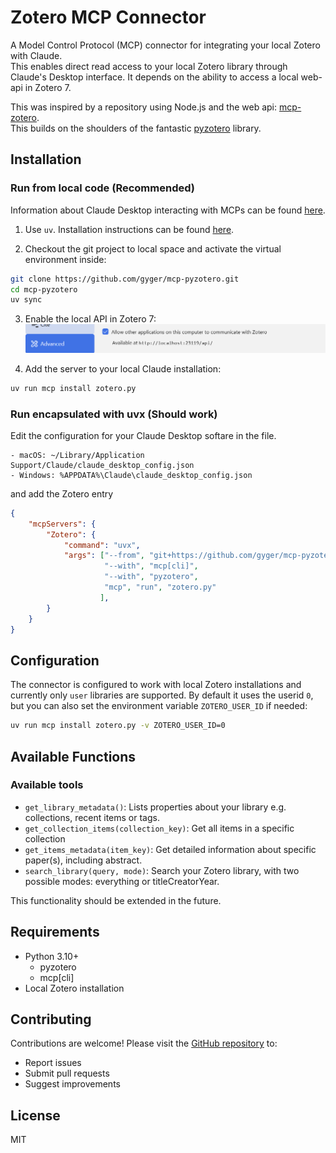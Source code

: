 # Zotero MCP Connector

A Model Control Protocol (MCP) connector for integrating your local Zotero with Claude.  
This enables direct read access to your local Zotero library through Claude's Desktop interface.
It depends on the ability to access a local web-api in Zotero 7.

This was inspired by a repository using Node.js and the web api: [mcp-zotero](https://github.com/kaliaboi/mcp-zotero).  
This builds on the shoulders of the fantastic [pyzotero](https://github.com/urschrei/pyzotero) library.

## Installation

### Run from local code (Recommended)
Information about Claude Desktop interacting with MCPs can be found [here](https://modelcontextprotocol.io/quickstart/user).

1. Use `uv`. Installation instructions can be found [here](https://docs.astral.sh/uv/getting-started/installation/).

2. Checkout the git project to local space and activate the virtual environment inside:
```bash
git clone https://github.com/gyger/mcp-pyzotero.git
cd mcp-pyzotero
uv sync
```

3. Enable the local API in Zotero 7:
   ![Zotero Local API Settings](assets/LocalAPISettings.png)

4. Add the server to your local Claude installation:
```bash
uv run mcp install zotero.py
```

### Run encapsulated with uvx (Should work)
Edit the configuration for your Claude Desktop softare in the file.

    - macOS: ~/Library/Application Support/Claude/claude_desktop_config.json
    - Windows: %APPDATA%\Claude\claude_desktop_config.json

and add the Zotero entry
```json
{
    "mcpServers": {
        "Zotero": {
            "command": "uvx",
            "args": ["--from", "git+https://github.com/gyger/mcp-pyzotero.git", 
                     "--with", "mcp[cli]",
                     "--with", "pyzotero",
                     "mcp", "run", "zotero.py"
                    ],
        }
    }
}
```

## Configuration

The connector is configured to work with local Zotero installations and currently only `user` libraries are supported. 
By default it uses the userid `0`, but you can also set the environment variable `ZOTERO_USER_ID` if needed:

```bash
uv run mcp install zotero.py -v ZOTERO_USER_ID=0
```

## Available Functions

### Available tools
- `get_library_metadata()`: Lists properties about your library e.g. collections, recent items or tags.
- `get_collection_items(collection_key)`: Get all items in a specific collection
- `get_items_metadata(item_key)`: Get detailed information about specific paper(s), including abstract.
- `search_library(query, mode)`: Search your Zotero library, with two possible modes: everything or titleCreatorYear.

This functionality should be extended in the future.

## Requirements

- Python 3.10+
  - pyzotero
  - mcp[cli]
- Local Zotero installation

## Contributing

Contributions are welcome! Please visit the [GitHub repository](https://github.com/gyger/mcp-pyzotero) to:
- Report issues
- Submit pull requests
- Suggest improvements

## License

MIT